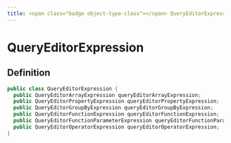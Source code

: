 ```yaml
---
title: <span class="badge object-type-class"></span> QueryEditorExpression
---
```

# <span class="badge object-type-class"></span> QueryEditorExpression

## Definition

```java
public class QueryEditorExpression {
  public QueryEditorArrayExpression queryEditorArrayExpression;
  public QueryEditorPropertyExpression queryEditorPropertyExpression;
  public QueryEditorGroupByExpression queryEditorGroupByExpression;
  public QueryEditorFunctionExpression queryEditorFunctionExpression;
  public QueryEditorFunctionParameterExpression queryEditorFunctionParameterExpression;
  public QueryEditorOperatorExpression queryEditorOperatorExpression;
}
```
